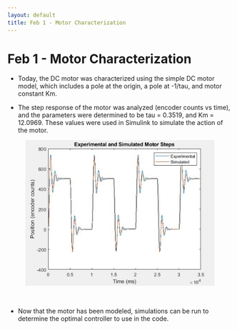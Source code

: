 ```yaml
---
layout: default
title: Feb 1 - Motor Characterization
---
```

# Feb 1 - Motor Characterization

- Today, the DC motor was characterized using the simple DC motor model, which includes a pole at the origin, a pole at -1/tau, and motor constant Km.

- The step response of the motor was analyzed (encoder counts vs time), and the parameters were determined to be tau = 0.3519, and Km = 12.0969. These values were used in Simulink to simulate the action of the motor.

<figure align="center">
  <img src="/assets/img/motor_sim.JPG" width="500" />
</figure>
&nbsp;

- Now that the motor has been modeled, simulations can be run to determine the optimal controller to use in the code.

